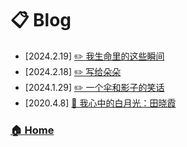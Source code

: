 # 📋 Blog

- [2024.2.19] [✏️ 我生命里的这些瞬间](./b240219_1.md)
- [2024.2.18] [✏️ 写给朵朵](./b240218_2.md)
- [2024.1.29] [✏️ 一个伞和影子的笑话](./b240218_1.md)
- [2020.4.8] [📖 我心中的白月光：田晓霞](./b200408_1.md)






### [🏠 Home](../README.md)